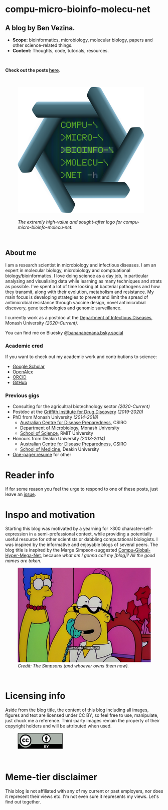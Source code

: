 # compu-micro-bioinfo-molecu-net

## A blog by Ben Vezina.

- **Scope:** bioinformatics, microbiology, molecular biology, papers and other science-related things.
- **Content:** Thoughts, code, tutorials, resources.
<br/>

**Check out the posts [here](https://github.com/bananabenana/compu-micro-bioinfo-molecu-net/tree/main/Posts)**.

<br/>

<figure>
  <a href="https://github.com/bananabenana/compu-micro-bioinfo-molecu-net/tree/main/Posts">
    <img src="Resources/logo.png"
       alt="compu-micro-bioinfo-molecu-net logo"
       style="height:400px; width:auto;">
    </a>
  <figcaption>
    <br />
    <em>The extremly high-value and sought-after logo for compu-micro-bioinfo-molecu-net.</em>
  </figcaption>
</figure>

<br />

## About me
I am a research scientist in microbiology and infectious diseases. I am an expert in molecular biology, microbiology and comptuational biology/bioinformatics. I love doing science as a day job, in particular analysing and visualising data while learning as many techniques and strats as possible. I've spent a lot of time looking at bacterial pathogens and how they transmit, along with their evolution, metabolism and resistance. My main focus is developing strategies to prevent and limit the spread of antimicrobial resistance through vaccine design, novel antimicrobial discovery, gene technologies and genomic surveillance.

I currently work as a postdoc at the [Department of Infectious Diseases](https://www.monash.edu/medicine/translational/infectious-diseases), Monash University *(2020-Current)*.

You can find me on Bluesky @[bananabenana.bsky.social](https://bsky.app/profile/bananabenana.bsky.social)


### Academic cred
If you want to check out my academic work and contributions to science:
- [Google Scholar](https://scholar.google.com.au/citations?user=Rf9oh94AAAAJ&hl=en&oi=ao)
- [OpenAlex](https://openalex.org/authors/a5051696322)
- [ORCiD](https://orcid.org/0000-0003-4224-2537)
- [GitHub](https://github.com/bananabenana)

### Previous gigs
- Consulting for the agricultral biotechnology sector *(2020-Current)*
- Postdoc at the [Griffith Institute for Drug Discovery](https://www.griffith.edu.au/institute-drug-discovery) *(2019-2020)*
- PhD from Monash University *(2014-2018)*
    - [Australian Centre for Disease Preparedness](https://www.csiro.au/en/about/facilities-collections/acdp), CSIRO
    - [Department of Microbiology](https://www.monash.edu/discovery-institute/departments/microbiology), Monash University
    - [School of Science](https://www.rmit.edu.au/about/schools-colleges/science), RMIT University
- Honours from Deakin University *(2013-2014)*
    - [Australian Centre for Disease Preparedness](https://www.csiro.au/en/about/facilities-collections/acdp), CSIRO
    - [School of Medicine](https://www.deakin.edu.au/faculty-of-health/school-of-medicine), Deakin University
- [One-pager resume](Resources/Resume_single_page_public_2025-09-24.pdf) for other


# Reader info
If for some reason you feel the urge to respond to one of these posts, just leave an [issue](https://github.com/bananabenana/compu-micro-bioinfo-molecu-net/issues).


# Inspo and motivation
Starting this blog was motivated by a yearning for >300 character-self-expression in a semi-professional context, while providing a potentially useful resource for other scientists or dabbling computational biologists. I was inspired by the informative and enjoyable blogs of several peers. The blog title is inspired by the Marge Simpson-suggested [Compu-Global-Hyper-Mega-Net](https://simpsonswiki.com/wiki/Compu-Global-Hyper-Mega-Net), because *what am I gonna call my [blog]? All the good names are taken.*

<figure>
  <img src="Resources/No_Homers.png"
    alt="cHomer Simpson answering the phone with'Compu-Global-Hyper-Mega-Net'"
    style="height:300px; width:auto;">
  <figcaption>
    <em>Credit: The Simpsons (and whoever owns them now).</em>
  </figcaption>
</figure>

<br />

# Licensing info
Aside from the blog title, the content of this blog including all images, figures and text are licensed under CC BY, so feel free to use, manipulate, just chuck me a reference. Third-party images remain the property of their copyright holders and will be attributed when used.

<figure>
  <a href="https://creativecommons.org/licenses/by/4.0/">
    <img src="Resources/CC-BY_badge.png"
       alt="compu-micro-bioinfo-molecu-net logo"
       style="height:50px; width:auto;">
    </a>
</figure>

<br />

# Meme-tier disclaimer
This blog is not affiliated with any of my current or past employers, nor does it represent their views etc. I'm not even sure it represents my views. Let's find out together.
